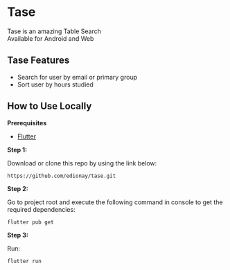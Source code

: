 # Tase

Tase is an amazing Table Search <br />
Available for Android and Web

## Tase Features

- Search for user by email or primary group
- Sort user by hours studied

## How to Use Locally

**Prerequisites**

- [Flutter](https://flutter.dev/)

**Step 1:**

Download or clone this repo by using the link below:

```
https://github.com/edionay/tase.git
```

**Step 2:**

Go to project root and execute the following command in console to get the required dependencies: 

```
flutter pub get 
```

**Step 3:**

Run:

```
flutter run 
```
